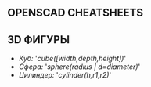 ## **OPENSCAD CHEATSHEETS**

## **3D ФИГУРЫ**

- *Куб:* '*cube([width,depth,height])*'
- *Сфера:* '*sphere(radius | d=diameter)*'
- *Цилиндер:* '*cylinder(h,r1,r2)*'

